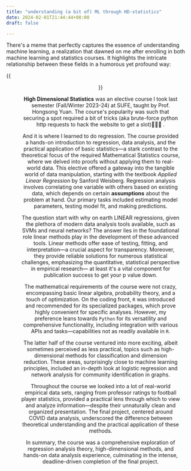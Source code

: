 ```yaml
---
title: "understanding (a bit of) ML through HD-statistics"
date: 2024-02-01T21:44:44+08:00
draft: false

---
```


There's a meme that perfectly captures the essence of understanding machine learning, a realization that dawned on me after enrolling in both machine learning and statistics courses. It highlights the intricate relationship between these fields in a humorous yet profound way:

{{<figure align="center" src="/data_vis/stats_ML_meme.jpeg" caption="It wasn't until taking both machine learning and stats courses to make me recall how accurate this meme is.">}}

**High Dimensional Statistics** was an elective course I took last semester (Fall/Winter 2023-24) at SUFE, taught by Prof. Hongsong Yuan. The course's popularity was such that securing a spot required a bit of tricks (aka brute-force python http requests to hack the website to get a slot)👩🏻‍💻 .

And it is where I learned to do regression. The course provided a hands-on introduction to regression, data analysis, and the practical application of basic statistics—a stark contrast to the theoretical focus of the required Mathematical Statistics course, where we delved into proofs without applying them to real-world data. This elective offered a gateway into the tangible world of data manipulation, starting with the textbook *Applied Linear Regression* by Sanford Weisberg. Regression analysis involves correlating one variable with others based on existing data, which depends on certain **assumptions** about the problem at hand. Our primary tasks included estimating model parameters, testing model fit, and making predictions.

The question start with why on earth LINEAR regressions, given the plethora of modern data analysis tools available, such as SVMs and neural networks? The answer lies in the foundational role linear methods play in the development of these advanced tools. Linear methods offer ease of testing, fitting, and interpretation—a crucial aspect for transparency. Moreover, they provide reliable solutions for numerous statistical challenges, emphasizing the quantitative, statistical perspective in empirical research— at least it's a vital component for publication success to get your p value down.

The mathematical requirements of the course were not crazy, encompassing basic linear algebra, probability theory, and a touch of optimization. On the coding front, `R` was introduced and recommended for its specialized packages, which prove highly convenient for specific analyses. However, my preference leans towards `Python` for its versatility and comprehensive functionality, including integration with various APIs and tasks—capabilities not as readily available in `R`.

The latter half of the course ventured into more exciting, albeit sometimes perceived as less practical, topics such as high-dimensional methods for classification and dimension reduction. These areas, surprisingly close to machine learning principles, included an in-depth look at logistic regression and network analysis for community identification in graphs.

Throughout the course we looked into a lot of real-world empirical data sets, ranging from professor ratings to football player statistics, provided a practical lens through which to view and analyze information—despite their unnaturally clean and organized presentation. The final project, centered around COVID data analysis, underscored the difference between theoretical understanding and the practical application of these methods.

In summary, the course was a comprehensive exploration of regression analysis theory, high-dimensional methods, and hands-on data analysis experience, culminating in the intense, deadline-driven completion of the final project.
